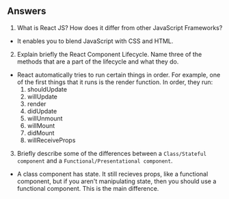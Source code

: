 ## Answers
1. What is React JS? How does it differ from other JavaScript Frameworks?
  - It enables you to blend JavaScript with CSS and HTML.
2. Explain briefly the React Component Lifecycle. Name three of the methods that are a part of the lifecycle and what they do.
  - React automatically tries to run certain things in order. For example, one of the first things that it runs is the render function. In order, they run:
    1. shouldUpdate
    2. willUpdate
    3. render
    4. didUpdate
    5. willUnmount
    6. willMount
    7. didMount
    8. willReceiveProps
3. Briefly describe some of the differences between a `Class/Stateful component` and a `Functional/Presentational component`.
  - A class component has state. It still recieves props, like a functional component, but if you aren't manipulating state, then you should use a functional component. This is the main difference.